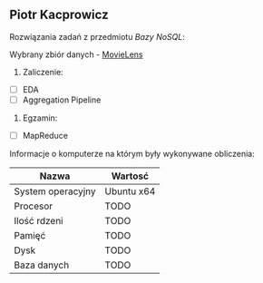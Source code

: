 ## Piotr Kacprowicz

Rozwiązania zadań z przedmiotu *Bazy NoSQL*:

Wybrany zbiór danych - [MovieLens](https://grouplens.org/datasets/movielens/latest/)

1. Zaliczenie:
 - [ ] EDA
 - [ ] Aggregation Pipeline
1. Egzamin:
 - [ ] MapReduce

Informacje o komputerze na którym były wykonywane obliczenia:

| Nazwa                 | Wartosć    |
|-----------------------|------------|
| System operacyjny     | Ubuntu x64 |
| Procesor              | TODO |
| Ilość rdzeni          | TODO |
| Pamięć                | TODO |
| Dysk                  | TODO |
| Baza danych           | TODO |
